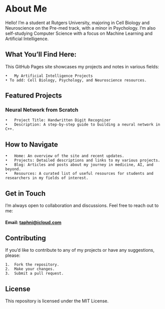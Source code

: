 # About Me

Hello! I’m a student at Rutgers University, majoring in Cell Biology and Neuroscience on the Pre-med track, with a minor in Psychology.
I’m also self-studying Computer Science with a focus on Machine Learning and Artificial Intelligence.

## What You’ll Find Here:

This GitHub Pages site showcases my projects and notes in various fields:

	•	My Artificial Intelligence Projects
	• To add: Cell Biology, Psychology, and Neuroscience resources.

## Featured Projects

### Neural Network from Scratch

	•	Project Title: Handwritten Digit Recognizer
	•	Description: A step-by-step guide to building a neural network in C++.

## How to Navigate

	•	Home: An overview of the site and recent updates.
	•	Projects: Detailed descriptions and links to my various projects.
	•	Blog: Articles and posts about my journey in medicine, AI, and beyond.
	•	Resources: A curated list of useful resources for students and researchers in my fields of interest.

## Get in Touch

I’m always open to collaboration and discussions. Feel free to reach out to me:

#### Email: taphni@icloud.com

## Contributing

If you’d like to contribute to any of my projects or have any suggestions, please:

	1.	Fork the repository.
	2.	Make your changes.
	3.	Submit a pull request.

## License

This repository is licensed under the MIT License.
